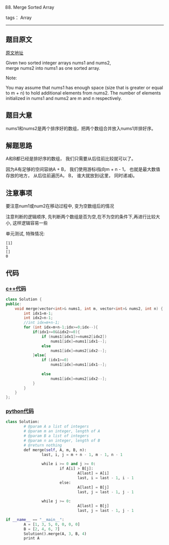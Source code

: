 88. Merge Sorted Array

tags： Array

---

## 题目原文

[原文地址](https://leetcode.com/problems/merge-sorted-array/description/)

Given two sorted integer arrays nums1 and nums2, merge nums2 into nums1 as one sorted array.

Note:

You may assume that nums1 has enough space (size that is greater or equal to m + n) to hold additional elements from nums2. The number of elements initialized in nums1 and nums2 are m and n respectively.
## 题目大意
nums1和nums2是两个排序好的数组，把两个数组合并放入nums1并排好序。

## 解题思路

A和B都已经是排好序的数组， 我们只需要从后往前比较就可以了。

因为A有足够的空间容纳A + B， 我们使用游标i指向m + n - 1， 也就是最大数值存放的地方， 从后往前遍历A， B， 谁大就放到i这里， 同时递减i。

## 注意事项

要注意num1或num2在移动过程中, 变为空数组后的情况

注意判断的逻辑顺序, 先判断两个数组是否为空,在不为空的条件下,再进行比较大小, 这样逻辑容易一些

单元测试, 特殊情况: 

```
[1]
1
[]
0
```

## 代码

### [c++代码](./src/cpp/MergeSortedArray.cpp)
```c++
class Solution {
public:
    void merge(vector<int>& nums1, int m, vector<int>& nums2, int n) {
        int idx1=m-1;
        int idx2=n-1;
        //int idx=m+n-1;
        for (int idx=m+n-1;idx>=0;idx--){
            if(idx1>=0&&idx2>=0){
                if (nums1[idx1]>=nums2[idx2])
                    nums1[idx]=nums1[idx1--];
                else
                    nums1[idx]=nums2[idx2--];
            }else{
                if (idx1>=0)
                    nums1[idx]=nums1[idx1--];
                    
                else
                    nums1[idx]=nums2[idx2--];
            }
        }
    }
};
```

### [python代码](./src/python/MergeSortedArray.py)
```python
class Solution:
        # @param A a list of integers
        # @param m an integer, length of A
        # @param B a list of integers
        # @param n an integer, length of B
        # @return nothing
        def merge(self, A, m, B, n):
                last, i, j = m + n - 1, m - 1, n - 1
                
                while i >= 0 and j >= 0:
                        if A[i] > B[j]:
                                A[last] = A[i]
                                last, i = last - 1, i - 1
                        else:
                                A[last] = B[j]
                                last, j = last - 1, j - 1
                
                while j >= 0:
                                A[last] = B[j]
                                last, j = last - 1, j - 1

if __name__ == "__main__":
        A = [1, 3, 5, 0, 0, 0, 0]
        B = [2, 4, 6, 7]
        Solution().merge(A, 3, B, 4)
        print A


```
